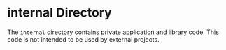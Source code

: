 <!-- This file is for my reference: Directory description -->

# internal Directory

The `internal` directory contains private application and library code. This code is not intended to be used by external projects.
